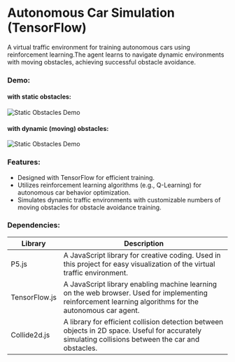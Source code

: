 # Autonomous Car Simulation (TensorFlow)

A virtual traffic environment for training autonomous cars using reinforcement learning.The agent learns to navigate dynamic environments with moving obstacles, achieving successful obstacle avoidance.

### Demo:

#### with static obstacles:

![Static Obstacles Demo](./resources/static_demo.gif)

#### with dynamic (moving) obstacles:

![Static Obstacles Demo](./resources/dynamic_demo.gif)

### Features:

- Designed with TensorFlow for efficient training.
- Utilizes reinforcement learning algorithms (e.g., Q-Learning) for autonomous car behavior optimization.
- Simulates dynamic traffic environments with customizable numbers of moving obstacles for obstacle avoidance training.


### Dependencies:

| Library |	Description |
|--|--|
| P5.js |	A JavaScript library for creative coding. Used in this project for easy visualization of the virtual traffic environment. |
| TensorFlow.js |	A JavaScript library enabling machine learning on the web browser. Used for implementing reinforcement learning algorithms for the autonomous car agent. |
| Collide2d.js |	A library for efficient collision detection between objects in 2D space. Useful for accurately simulating collisions between the car and obstacles. |
